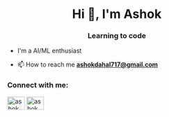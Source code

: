   <h1 align="center">Hi 👋, I'm Ashok</h1>
<h3 align="center">Learning to code</h3>

-  I'm a AI/ML enthusiast

 
- 📫 How to reach me **ashokdahal717@gmail.com**

<h3 align="left">Connect with me:</h3>
<p align="left">
<a href=" https://www.instagram.com/ashok__dahal/" target="blank"><img align="center" src="https://raw.githubusercontent.com/rahuldkjain/github-profile-readme-generator/master/src/images/icons/Social/instagram.svg" alt="ashok_dahal" height="30" width="40" /></a>
<a href=" https://www.linkedin.com/in/ashok-dahal-532a55289/" target="blank"><img align="center" src="https://raw.githubusercontent.com/rahuldkjain/github-profile-readme-generator/master/src/images/icons/Social/linked-in-alt.svg" alt="ashok dahal" height="30" width="40" /></a>
</p>
